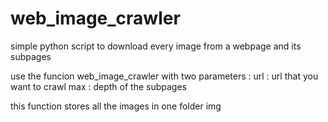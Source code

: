 # web_image_crawler
simple python script to download every image from a webpage and its subpages 

use the funcion web_image_crawler with two parameters :
url : url that you want to crawl 
max : depth of the subpages 

this function stores all the images in one folder img

